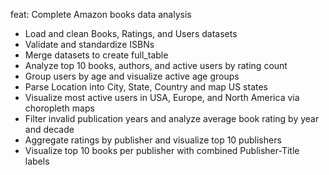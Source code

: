 feat: Complete Amazon books data analysis

- Load and clean Books, Ratings, and Users datasets
- Validate and standardize ISBNs
- Merge datasets to create full_table
- Analyze top 10 books, authors, and active users by rating count
- Group users by age and visualize active age groups
- Parse Location into City, State, Country and map US states
- Visualize most active users in USA, Europe, and North America via choropleth maps
- Filter invalid publication years and analyze average book rating by year and decade
- Aggregate ratings by publisher and visualize top 10 publishers
- Visualize top 10 books per publisher with combined Publisher-Title labels
